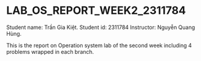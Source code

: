 # LAB_OS_REPORT_WEEK2_2311784
Student name: Trần Gia Kiệt.
Student id: 2311784
Instructor: Nguyễn Quang Hùng.

This is the report on Operation system lab of the second week including 4 problems wrapped in each branch.
